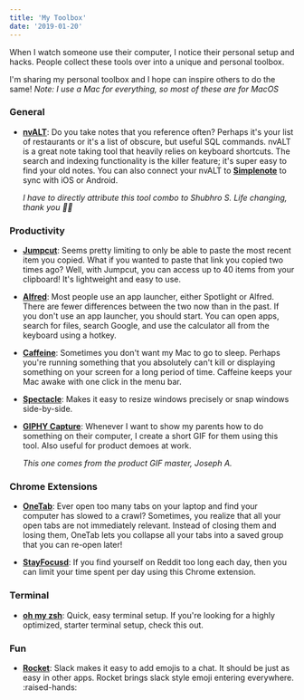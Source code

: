 ```yaml
---
title: 'My Toolbox'
date: '2019-01-20'
---
```


When I watch someone use their computer, I notice their personal setup and hacks. People collect these tools over into a unique and personal toolbox.

I'm sharing my personal toolbox and I hope can inspire others to do the same!
_Note: I use a Mac for everything, so most of these are for MacOS_

### General

- [**nvALT**](http://brettterpstra.com/projects/nvalt/): Do you take notes that you reference often? Perhaps it's your list of restaurants or it's a list of obscure, but useful SQL commands. nvALT is a great note taking tool that heavily relies on keyboard shortcuts. The search and indexing functionality is the killer feature; it's super easy to find your old notes. You can also connect your nvALT to [**Simplenote**](https://simplenote.com/) to sync with iOS or Android.

  _I have to directly attribute this tool combo to Shubhro S. Life changing, thank you 🙏🏽_

### Productivity

- [**Jumpcut**](http://jumpcut.sourceforge.net/): Seems pretty limiting to only be able to paste the most recent item you copied. What if you wanted to paste that link you copied two times ago? Well, with Jumpcut, you can access up to 40 items from your clipboard! It's lightweight and easy to use.

- [**Alfred**](https://www.alfredapp.com/): Most people use an app launcher, either Spotlight or Alfred. There are fewer differences between the two now than in the past. If you don't use an app launcher, you should start. You can open apps, search for files, search Google, and use the calculator all from the keyboard using a hotkey.

- [**Caffeine**](http://lightheadsw.com/caffeine/): Sometimes you don't want my Mac to go to sleep. Perhaps you're running something that you absolutely can't kill or displaying something on your screen for a long period of time. Caffeine keeps your Mac awake with one click in the menu bar.

- [**Spectacle**](https://www.spectacleapp.com/): Makes it easy to resize windows precisely or snap windows side-by-side.

- [**GIPHY Capture**](https://giphy.com/apps/giphycapture): Whenever I want to show my parents how to do something on their computer, I create a short GIF for them using this tool. Also useful for product demoes at work.

  _This one comes from the product GIF master, Joseph A._

### Chrome Extensions

- [**OneTab**](https://www.one-tab.com/): Ever open too many tabs on your laptop and find your computer has slowed to a crawl? Sometimes, you realize that all your open tabs are not immediately relevant. Instead of closing them and losing them, OneTab lets you collapse all your tabs into a saved group that you can re-open later!

- [**StayFocusd**](http://www.stayfocusd.com/): If you find yourself on Reddit too long each day, then you can limit your time spent per day using this Chrome extension.

### Terminal

- [**oh my zsh**](https://ohmyz.sh/): Quick, easy terminal setup. If you're looking for a highly optimized, starter terminal setup, check this out.

### Fun

- [**Rocket**](https://matthewpalmer.net/rocket/): Slack makes it easy to add emojis to a chat. It should be just as easy in other apps. Rocket brings slack style emoji entering everywhere. :raised-hands:
